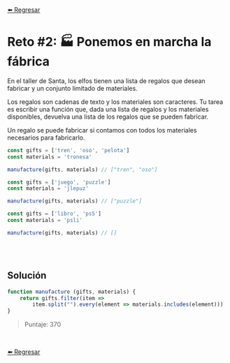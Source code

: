 [⬅️ Regresar](https://github.com/cosmoart/adventJS)

# Reto #2: 🏭 Ponemos en marcha la fábrica

En el taller de Santa, los elfos tienen una lista de regalos que desean fabricar y un conjunto limitado de materiales.

Los regalos son cadenas de texto y los materiales son caracteres. Tu tarea es escribir una función que, dada una lista de regalos y los materiales disponibles, devuelva una lista de los regalos que se pueden fabricar.

Un regalo se puede fabricar si contamos con todos los materiales necesarios para fabricarlo.

```js
const gifts = ['tren', 'oso', 'pelota']
const materials = 'tronesa'

manufacture(gifts, materials) // ["tren", "oso"]

const gifts = ['juego', 'puzzle']
const materials = 'jlepuz'

manufacture(gifts, materials) // ["puzzle"]

const gifts = ['libro', 'ps5']
const materials = 'psli'

manufacture(gifts, materials) // []
```


<br/>
<br/>

## Solución

```js
function manufacture (gifts, materials) {
	return gifts.filter(item =>
		item.split("").every(element => materials.includes(element)))
}
```

> Puntaje: 370

<br/>

[⬅️ Regresar](https://github.com/cosmoart/adventJS)